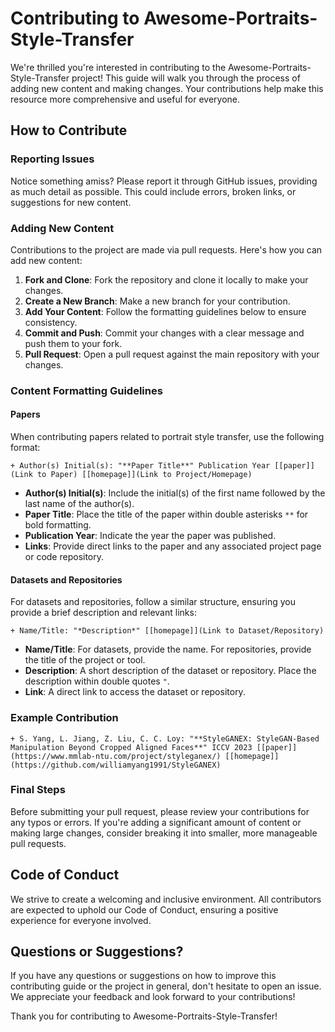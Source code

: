 # Contributing to Awesome-Portraits-Style-Transfer

We're thrilled you're interested in contributing to the Awesome-Portraits-Style-Transfer project! This guide will walk you through the process of adding new content and making changes. Your contributions help make this resource more comprehensive and useful for everyone.

## How to Contribute

### Reporting Issues

Notice something amiss? Please report it through GitHub issues, providing as much detail as possible. This could include errors, broken links, or suggestions for new content.

### Adding New Content

Contributions to the project are made via pull requests. Here's how you can add new content:

1. **Fork and Clone**: Fork the repository and clone it locally to make your changes.
2. **Create a New Branch**: Make a new branch for your contribution.
3. **Add Your Content**: Follow the formatting guidelines below to ensure consistency.
4. **Commit and Push**: Commit your changes with a clear message and push them to your fork.
5. **Pull Request**: Open a pull request against the main repository with your changes.

### Content Formatting Guidelines

#### Papers

When contributing papers related to portrait style transfer, use the following format:

```
+ Author(s) Initial(s): "**Paper Title**" Publication Year [[paper]](Link to Paper) [[homepage]](Link to Project/Homepage)
```

- **Author(s) Initial(s)**: Include the initial(s) of the first name followed by the last name of the author(s).
- **Paper Title**: Place the title of the paper within double asterisks `**` for bold formatting.
- **Publication Year**: Indicate the year the paper was published.
- **Links**: Provide direct links to the paper and any associated project page or code repository.

#### Datasets and Repositories

For datasets and repositories, follow a similar structure, ensuring you provide a brief description and relevant links:

```
+ Name/Title: "*Description*" [[homepage]](Link to Dataset/Repository)
```

- **Name/Title**: For datasets, provide the name. For repositories, provide the title of the project or tool.
- **Description**: A short description of the dataset or repository. Place the description within double quotes `"`.
- **Link**: A direct link to access the dataset or repository.

### Example Contribution

```
+ S. Yang, L. Jiang, Z. Liu, C. C. Loy: "**StyleGANEX: StyleGAN-Based Manipulation Beyond Cropped Aligned Faces**" ICCV 2023 [[paper]](https://www.mmlab-ntu.com/project/styleganex/) [[homepage]](https://github.com/williamyang1991/StyleGANEX)
```

### Final Steps

Before submitting your pull request, please review your contributions for any typos or errors. If you're adding a significant amount of content or making large changes, consider breaking it into smaller, more manageable pull requests.

## Code of Conduct

We strive to create a welcoming and inclusive environment. All contributors are expected to uphold our Code of Conduct, ensuring a positive experience for everyone involved.

## Questions or Suggestions?

If you have any questions or suggestions on how to improve this contributing guide or the project in general, don't hesitate to open an issue. We appreciate your feedback and look forward to your contributions!

Thank you for contributing to Awesome-Portraits-Style-Transfer!

